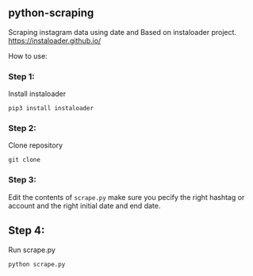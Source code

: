## python-scraping

Scraping instagram data using date and Based on instaloader project. https://instaloader.github.io/

How to use:

### Step 1:

Install instaloader 

`pip3 install instaloader`

### Step 2: 

Clone repository

`git clone`

### Step 3:

Edit the contents of `scrape.py` make sure you pecify the right hashtag or account and the right initial date and end date.

## Step 4:

Run scrape.py 

`python scrape.py`
